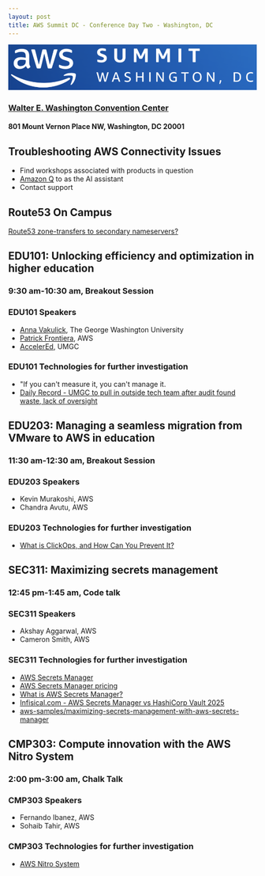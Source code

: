 ```yaml
---
layout: post
title: AWS Summit DC - Conference Day Two - Washington, DC
---
```


[![AWS Summits Washington DC](/images/AWSsummitLogoWashingtonDC.png "AWS Summits Washington DC")](https://aws.amazon.com/events/summits/washington-dc/)

### [Walter E. Washington Convention Center](https://eventsdc.com/venue/walter-e-washington-convention-center)

#### 801 Mount Vernon Place NW, Washington, DC 20001

## Troubleshooting AWS Connectivity Issues

* Find workshops associated with products in question
* [Amazon Q](https://aws.amazon.com/q/) to as the AI assistant
* Contact support

## Route53 On Campus

[Route53 zone-transfers to secondary nameservers?](https://repost.aws/questions/QUC-kLqJFiTW6N6fb_aW93NQ/route53-zone-transfers-to-secondary-nameservers)

## EDU101: Unlocking efficiency and optimization in higher education

### 9:30 am-10:30 am, Breakout Session

### EDU101 Speakers

* [Anna Vakulick](https://it.gwu.edu/anna-vakulick), The George Washington University
* [Patrick Frontiera](https://newsroom.lmu.edu/administrative/thank-you-patrick-frontiera/), AWS
* [AccelerEd](https://accelered.com/), UMGC

### EDU101 Technologies for further investigation

* "If you can't measure it, you can't manage it.
* [Daily Record - UMGC to pull in outside tech team after audit found waste, lack of oversight](https://thedailyrecord.com/2025/05/28/umgc-reintegrates-accelered-after-audit/)

## EDU203: Managing a seamless migration from VMware to AWS in education

### 11:30 am-12:30 am, Breakout Session

### EDU203 Speakers

* Kevin Murakoshi, AWS
* Chandra Avutu, AWS

### EDU203 Technologies for further investigation

* [What is ClickOps, and How Can You Prevent It?](https://controlmonkey.io/resource/what-is-clickops/)

## SEC311: Maximizing secrets management

### 12:45 pm-1:45 am, Code talk

### SEC311 Speakers

* Akshay Aggarwal, AWS
* Cameron Smith, AWS

### SEC311 Technologies for further investigation

* [AWS Secrets Manager](https://aws.amazon.com/secrets-manager/)
* [AWS Secrets Manager pricing](https://aws.amazon.com/secrets-manager/pricing/)
* [What is AWS Secrets Manager?](https://docs.aws.amazon.com/secretsmanager/latest/userguide/intro.html)
* [Infisical.com - AWS Secrets Manager vs HashiCorp Vault 2025](https://infisical.com/blog/aws-secrets-manager-vs-hashicorp-vault)
* [aws-samples/maximizing-secrets-management-with-aws-secrets-manager](https://github.com/aws-samples/maximizing-secrets-management-with-aws-secrets-manager)

## CMP303: Compute innovation with the AWS Nitro System

### 2:00 pm-3:00 am, Chalk Talk

### CMP303 Speakers

* Fernando Ibanez, AWS
* Sohaib Tahir, AWS

### CMP303 Technologies for further investigation

* [AWS Nitro System](https://aws.amazon.com/ec2/nitro/)
